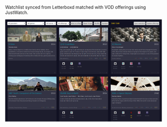 Watchlist synced from Letterboxd matched with VOD offerings using JustWatch.

![letterboxd](https://raw.githubusercontent.com/petterhj/flask-watchlist/master/screenshot1.png)